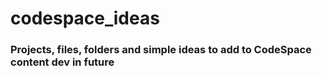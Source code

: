 # codespace_ideas

### Projects, files, folders and simple ideas to add to CodeSpace content dev in future 
